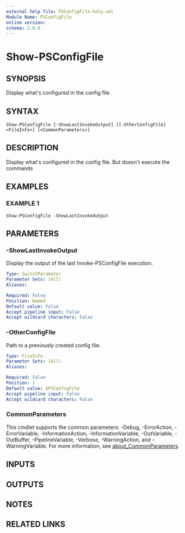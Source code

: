 ```yaml
---
external help file: PSConfigFile-help.xml
Module Name: PSConfigFile
online version:
schema: 2.0.0
---
```


# Show-PSConfigFile

## SYNOPSIS
Display what's configured in the config file.

## SYNTAX

```
Show-PSConfigFile [-ShowLastInvokeOutput] [[-OtherConfigFile] <FileInfo>] [<CommonParameters>]
```

## DESCRIPTION
Display what's configured in the config file.
But doesn't execute the commands

## EXAMPLES

### EXAMPLE 1
```
Show-PSConfigFile -ShowLastInvokeOutput
```

## PARAMETERS

### -ShowLastInvokeOutput
Display the output of the last Invoke-PSConfigFile execution.

```yaml
Type: SwitchParameter
Parameter Sets: (All)
Aliases:

Required: False
Position: Named
Default value: False
Accept pipeline input: False
Accept wildcard characters: False
```

### -OtherConfigFile
Path to a previously created config file.

```yaml
Type: FileInfo
Parameter Sets: (All)
Aliases:

Required: False
Position: 1
Default value: $PSConfigFile
Accept pipeline input: False
Accept wildcard characters: False
```

### CommonParameters
This cmdlet supports the common parameters: -Debug, -ErrorAction, -ErrorVariable, -InformationAction, -InformationVariable, -OutVariable, -OutBuffer, -PipelineVariable, -Verbose, -WarningAction, and -WarningVariable. For more information, see [about_CommonParameters](http://go.microsoft.com/fwlink/?LinkID=113216).

## INPUTS

## OUTPUTS

## NOTES

## RELATED LINKS
